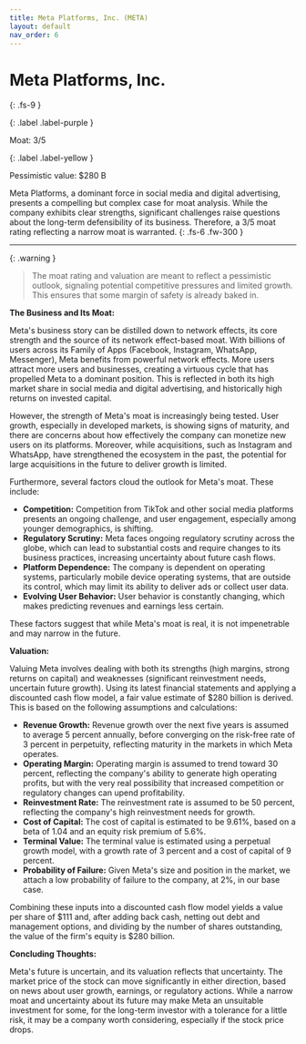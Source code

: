 ```yaml
---
title: Meta Platforms, Inc. (META)
layout: default
nav_order: 6
---
```


# Meta Platforms, Inc.
{: .fs-9 }

{: .label .label-purple }

Moat: 3/5

{: .label .label-yellow }

Pessimistic value: $280 B

Meta Platforms, a dominant force in social media and digital advertising, presents a compelling but complex case for moat analysis. While the company exhibits clear strengths, significant challenges raise questions about the long-term defensibility of its business. Therefore, a 3/5 moat rating reflecting a narrow moat is warranted.
{: .fs-6 .fw-300 }

---

{: .warning } 
>The moat rating and valuation are meant to reflect a pessimistic outlook, signaling potential competitive pressures and limited growth. This ensures that some margin of safety is already baked in.


**The Business and Its Moat:**

Meta's business story can be distilled down to network effects, its core strength and the source of its network effect-based moat. With billions of users across its Family of Apps (Facebook, Instagram, WhatsApp, Messenger), Meta benefits from powerful network effects. More users attract more users and businesses, creating a virtuous cycle that has propelled Meta to a dominant position. This is reflected in both its high market share in social media and digital advertising, and historically high returns on invested capital.

However, the strength of Meta's moat is increasingly being tested. User growth, especially in developed markets, is showing signs of maturity, and there are concerns about how effectively the company can monetize new users on its platforms. Moreover, while acquisitions, such as Instagram and WhatsApp, have strengthened the ecosystem in the past, the potential for large acquisitions in the future to deliver growth is limited.

Furthermore, several factors cloud the outlook for Meta's moat. These include:

* **Competition:**  Competition from TikTok and other social media platforms presents an ongoing challenge, and user engagement, especially among younger demographics, is shifting.
* **Regulatory Scrutiny:**  Meta faces ongoing regulatory scrutiny across the globe, which can lead to substantial costs and require changes to its business practices, increasing uncertainty about future cash flows.
* **Platform Dependence:** The company is dependent on operating systems, particularly mobile device operating systems, that are outside its control, which may limit its ability to deliver ads or collect user data.
* **Evolving User Behavior:**  User behavior is constantly changing, which makes predicting revenues and earnings less certain.

These factors suggest that while Meta's moat is real, it is not impenetrable and may narrow in the future.

**Valuation:**

Valuing Meta involves dealing with both its strengths (high margins, strong returns on capital) and weaknesses (significant reinvestment needs, uncertain future growth). Using its latest financial statements and applying a discounted cash flow model, a fair value estimate of $280 billion is derived. This is based on the following assumptions and calculations:

* **Revenue Growth:** Revenue growth over the next five years is assumed to average 5 percent annually, before converging on the risk-free rate of 3 percent in perpetuity, reflecting maturity in the markets in which Meta operates.
* **Operating Margin:**  Operating margin is assumed to trend toward 30 percent, reflecting the company's ability to generate high operating profits, but with the very real possibility that increased competition or regulatory changes can upend profitability.
* **Reinvestment Rate:**  The reinvestment rate is assumed to be 50 percent, reflecting the company's high reinvestment needs for growth.
* **Cost of Capital:**  The cost of capital is estimated to be 9.61%, based on a beta of 1.04 and an equity risk premium of 5.6%.
* **Terminal Value:**  The terminal value is estimated using a perpetual growth model, with a growth rate of 3 percent and a cost of capital of 9 percent.
* **Probability of Failure:**  Given Meta's size and position in the market, we attach a low probability of failure to the company, at 2%, in our base case.

Combining these inputs into a discounted cash flow model yields a value per share of $111 and, after adding back cash, netting out debt and management options, and dividing by the number of shares outstanding, the value of the firm's equity is $280 billion.

**Concluding Thoughts:**

Meta's future is uncertain, and its valuation reflects that uncertainty. The market price of the stock can move significantly in either direction, based on news about user growth, earnings, or regulatory actions. While a narrow moat and uncertainty about its future may make Meta an unsuitable investment for some, for the long-term investor with a tolerance for a little risk, it may be a company worth considering, especially if the stock price drops.
